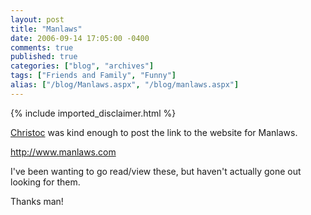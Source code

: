 ```yaml
---
layout: post
title: "Manlaws"
date: 2006-09-14 17:05:00 -0400
comments: true
published: true
categories: ["blog", "archives"]
tags: ["Friends and Family", "Funny"]
alias: ["/blog/Manlaws.aspx", "/blog/manlaws.aspx"]
---
```

<!-- more -->
{% include imported_disclaimer.html %}
<p><a href="http://chrishammond.com/blogs/archive/2006/09/12/Manlaws.aspx" target="_blank">Christoc</a> was kind enough to post the link to the website for Manlaws.</p><p><a href="http://www.manlaws.com/">http://www.manlaws.com</a></p><p>I&#39;ve been wanting to go read/view these, but haven&#39;t actually gone out looking for them.</p><p>Thanks man!</p><p>&nbsp;</p>
